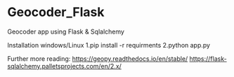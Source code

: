 # Geocoder_Flask
 
 Geocoder app using Flask & Sqlalchemy 

 
 
 
 
 Installation
    windows/Linux
  1.pip install -r requirments 
  2.python app.py
  
  
Further more reading: 
https://geopy.readthedocs.io/en/stable/
https://flask-sqlalchemy.palletsprojects.com/en/2.x/
  
  
